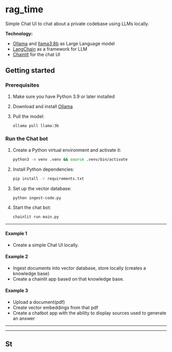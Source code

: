 # rag_time

Simple Chat UI to chat about a private codebase using LLMs locally.

**Technology:**

- [Ollama](https://ollama.ai/) and [llama3:8b](https://ollama.com/library/llama3:8b) as Large Language model
- [LangChain](https://python.langchain.com/en/latest/modules/models/llms/integrations/huggingface_hub.html) as a framework for LLM
- [Chainlit](https://docs.chainlit.io/) for the chat UI

## Getting started

### Prerequisites

1. Make sure you have Python 3.9 or later installed
2. Download and install [Ollama](https://ollama.com/download)
3. Pull the model:

   ```bash
   ollama pull llama:3b
   ```

### Run the Chat bot

1. Create a Python virtual environment and activate it:

   ```bash
   python3 -m venv .venv && source .venv/bin/activate
   ```

2. Install Python dependencies:

   ```bash
   pip install -r requirements.txt
   ```

3. Set up the vector database:

   ```bash
   python ingest-code.py
   ```

4. Start the chat bot:

   ```bash
   chainlit run main.py
   ```

---

#### Example 1

- Create a simple Chat UI locally.

#### Example 2

- Ingest documents into vector database, store locally (creates a knowledge base)
- Create a chainlit app based on that knowledge base.

#### Example 3

- Upload a document(pdf)
- Create vector embeddings from that pdf
- Create a chatbot app with the ability to display sources used to generate an answer

---

---

## St
